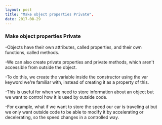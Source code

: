 ```yaml
--- 
layout: post
title: "Make object properties Private".
date: 2017-08-29
---
```

 
### Make object properties Private

-Objects have their own attributes, called properties, and their own functions, called methods.


-We can also create private properties and private methods, which aren't accessible from outside the object.


-To do this, we create the variable inside the constructor using the var keyword we're familiar with, instead of creating it as a property of this.


-This is useful for when we need to store information about an object but we want to control how it is used by outside code.


-For example, what if we want to store the speed our car is traveling at but we only want outside code to be able to modify it by accelerating or decelerating, so the speed changes in a controlled way.


